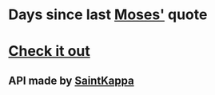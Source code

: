 # **Days since last [Moses'](https://github.com/GinoMoses) quote**

# [Check it out](https://dslq.jgrtowy.xyz)

## API made by [SaintKappa](https://github.com/theSaintKappa)